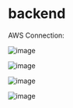 # backend
AWS Connection:

![image](https://user-images.githubusercontent.com/49728020/204131846-e601c358-faea-4f4c-b3a9-8b62214f3dd5.png)

![image](https://user-images.githubusercontent.com/49728020/204131882-a0fd0c8e-2758-4823-abf8-225b001446ed.png)

![image](https://user-images.githubusercontent.com/49728020/204131903-c18da7d7-8ccf-4e3b-8085-346da8c936c9.png)

![image](https://user-images.githubusercontent.com/49728020/204131918-71f52cfc-bce9-45b5-a312-92750eaa2a1a.png)
